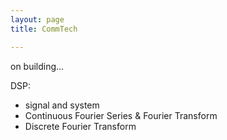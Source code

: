 ```yaml
---
layout: page
title: CommTech

---
```

on building...

DSP: <br>

* signal and system
* Continuous Fourier Series & Fourier Transform
* Discrete Fourier Transform